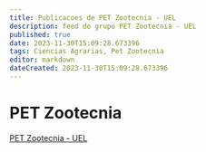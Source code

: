 ```yaml
---
title: Publicacoes de PET Zootecnia - UEL 
description: feed do grupo PET Zootecnia - UEL
published: true
date: 2023-11-30T15:09:28.673396
tags: Ciencias Agrarias, Pet Zootecnia
editor: markdown
dateCreated: 2023-11-30T15:09:28.673396
---
```


# PET Zootecnia
[PET Zootecnia - UEL](/grupo/241PETZootecniaUEL.md)